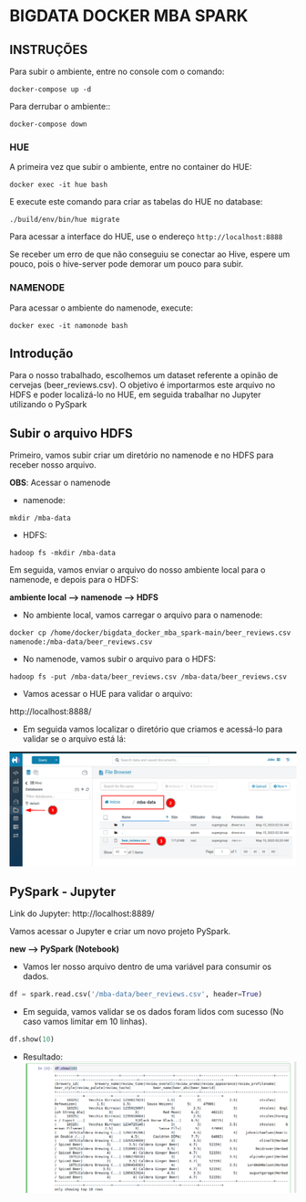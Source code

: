 # BIGDATA DOCKER MBA SPARK

## INSTRUÇÕES

Para subir o ambiente, entre no console com o comando:
```shell
docker-compose up -d
```

Para derrubar o ambiente::
```shell
docker-compose down
```

### HUE

A primeira vez que subir o ambiente, entre no container do HUE:
```shell
docker exec -it hue bash
```
E execute este comando para criar as tabelas do HUE no database:
```shell
./build/env/bin/hue migrate
```
Para acessar a interface do HUE, use o endereço ```http://localhost:8888```

Se receber um erro de que não conseguiu se conectar ao Hive, espere um pouco, pois o hive-server pode demorar um pouco para subir.

### NAMENODE

Para acessar o ambiente do namenode, execute:
```shell
docker exec -it namonode bash
```

## Introdução 

Para o nosso trabalhado, escolhemos um dataset referente a opinão de cervejas (beer_reviews.csv). O objetivo é importarmos este arquivo no HDFS e poder localizá-lo no HUE, em seguida trabalhar no Jupyter utilizando o PySpark 

## Subir o arquivo HDFS

Primeiro, vamos subir criar um diretório no namenode e no HDFS para receber nosso arquivo.

__OBS__: Acessar o namenode

* namenode:
```shell
mkdir /mba-data
```
* HDFS:
```shell
hadoop fs -mkdir /mba-data
```


Em seguida, vamos enviar o arquivo do nosso ambiente local para o namenode, e depois para o HDFS:

__ambiente local --> namenode --> HDFS__

* No ambiente local, vamos carregar o arquivo para o namenode:
```shell
docker cp /home/docker/bigdata_docker_mba_spark-main/beer_reviews.csv namenode:/mba-data/beer_reviews.csv
```


* No namenode, vamos subir o arquivo para o HDFS:
```shell
hadoop fs -put /mba-data/beer_reviews.csv /mba-data/beer_reviews.csv
```


* Vamos acessar o HUE para validar o arquivo:

http://localhost:8888/


* Em seguida vamos localizar o diretório que criamos e acessá-lo para validar se o arquivo está lá: 

![hue](/images/HUE.png)



## PySpark - Jupyter

Link do Jupyter: http://localhost:8889/

Vamos acessar o Jupyter e criar um novo projeto PySpark. 

__new --> PySpark (Notebook)__

* Vamos ler nosso arquivo dentro de uma variável para consumir os dados. 

```python
df = spark.read.csv('/mba-data/beer_reviews.csv', header=True)
```

* Em seguida, vamos validar se os dados foram lidos com sucesso (No caso vamos limitar em 10 linhas).

```python
df.show(10)
```

* Resultado:
![10 linhas](/images/show-10-lines.png)
